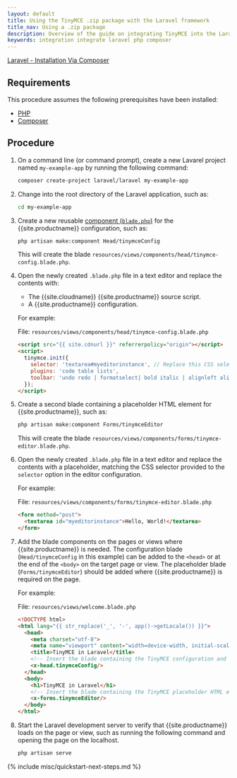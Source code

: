 ```yaml
---
layout: default
title: Using the TinyMCE .zip package with the Laravel framework
title_nav: Using a .zip package
description: Overview of the guide on integrating TinyMCE into the Laravel framework.
keywords: integration integrate laravel php composer
---
```


[](https://www.tiny.cloud/get-tiny/self-hosted/)

[Laravel - Installation Via Composer](https://laravel.com/docs/8.x/installation#installation-via-composer)

## Requirements

This procedure assumes the following prerequisites have been installed:

* [PHP](https://www.php.net/)
* [Composer](https://getcomposer.org/)

## Procedure

1. On a command line (or command prompt), create a new Lavarel project named `my-example-app` by running the following command:

    ```sh
    composer create-project laravel/laravel my-example-app
    ```

1. Change into the root directory of the Laravel application, such as:

    ```sh
    cd my-example-app
    ```

1. Create a new reusable [component (`blade.php`)](https://laravel.com/docs/8.x/blade#components) for the {{site.productname}} configuration, such as:

    ```sh
    php artisan make:component Head/tinymceConfig
    ```

    This will create the blade `resources/views/components/head/tinymce-config.blade.php`.

1. Open the newly created `.blade.php` file in a text editor and replace the contents with:

    * The {{site.cloudname}} {{site.productname}} source script.
    * A {{site.productname}} configuration.

    For example:

    File: `resources/views/components/head/tinymce-config.blade.php`

    ```html
    <script src="{{ site.cdnurl }}" referrerpolicy="origin"></script>
    <script>
      tinymce.init({
        selector: 'textarea#myeditorinstance', // Replace this CSS selector to match the placeholder element for TinyMCE
        plugins: 'code table lists',
        toolbar: 'undo redo | formatselect| bold italic | alignleft aligncenter alignright | indent outdent | bullist numlist | code | table'
      });
    </script>
    ```

1. Create a second blade containing a placeholder HTML element for {{site.productname}}, such as:

    ```sh
    php artisan make:component Forms/tinymceEditor
    ```

    This will create the blade `resources/views/components/forms/tinymce-editor.blade.php`.

1. Open the newly created `.blade.php` file in a text editor and replace the contents with a placeholder, matching the CSS selector provided to the `selector` option in the editor configuration.

    For example:

    File: `resources/views/components/forms/tinymce-editor.blade.php`

    ```html
    <form method="post">
      <textarea id="myeditorinstance">Hello, World!</textarea>
    </form>
    ```

1. Add the blade components on the pages or views where {{site.productname}} is needed. The configuration blade (`Head/tinymceConfig` in this example) can be added to the `<head>` or at the end of the `<body>` on the target page or view. The placeholder blade (`Forms/tinymceEditor`) should be added where {{site.productname}} is required on the page.

    For example:

    File: `resources/views/welcome.blade.php`

    ```html
    <!DOCTYPE html>
    <html lang="{{ str_replace('_', '-', app()->getLocale()) }}">
      <head>
        <meta charset="utf-8">
        <meta name="viewport" content="width=device-width, initial-scale=1">
        <title>TinyMCE in Laravel</title>
        <!-- Insert the blade containing the TinyMCE configuration and source script -->
        <x-head.tinymceConfig/>
      </head>
      <body>
        <h1>TinyMCE in Laravel</h1>
        <!-- Insert the blade containing the TinyMCE placeholder HTML element -->
        <x-forms.tinymceEditor/>
      </body>
    </html>
    ```

1. Start the Laravel development server to verify that {{site.productname}} loads on the page or view, such as running the following command and opening the page on the localhost.

    ```sh
    php artisan serve
    ```

{% include misc/quickstart-next-steps.md %}
